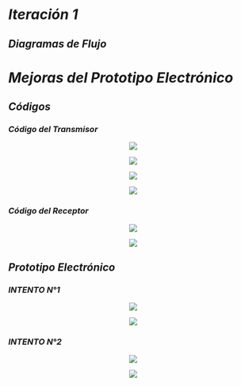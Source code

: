 # *Iteración 1*

## *Diagramas de Flujo*


# *Mejoras del Prototipo Electrónico*

## *Códigos*

### *Código del Transmisor*

<p align="center" float="left">  <img src="https://github.com/GreisyJhoana05/Grupo2-FdD/blob/main/FdD/Imagenes/Iteraci%C3%B3n-1-diagrama-de-flujo/TRANS1.png"/> </p>

<p align="center" float="left">  <img src="https://github.com/GreisyJhoana05/Grupo2-FdD/blob/main/FdD/Imagenes/Iteraci%C3%B3n-1-diagrama-de-flujo/TRANS2.png" /> </p>

<p align="center" float="left">  <img src="https://github.com/GreisyJhoana05/Grupo2-FdD/blob/main/FdD/Imagenes/Iteraci%C3%B3n-1-diagrama-de-flujo/TRANS3.png"  /> </p>

<p align="center" float="left">  <img src="https://github.com/GreisyJhoana05/Grupo2-FdD/blob/main/FdD/Imagenes/Iteraci%C3%B3n-1-diagrama-de-flujo/TRANS4.png"  /> </p>

### *Código del Receptor*

<p align="center" float="left">  <img src="https://github.com/GreisyJhoana05/Grupo2-FdD/blob/main/FdD/Imagenes/Iteraci%C3%B3n-1-diagrama-de-flujo/RECEPT1.png"/> </p>

<p align="center" float="left">  <img src="https://github.com/GreisyJhoana05/Grupo2-FdD/blob/main/FdD/Imagenes/Iteraci%C3%B3n-1-diagrama-de-flujo/RECEPT2.png"/> </p>

## *Prototipo Electrónico*

### *INTENTO N°1*

<p align="center" float="left">  <img src="https://github.com/GreisyJhoana05/Grupo2-FdD/blob/main/FdD/Imagenes/Iteraci%C3%B3n-1-diagrama-de-flujo/INTENTOA1.jpg"/> </p>

<p align="center" float="left">  <img src="https://github.com/GreisyJhoana05/Grupo2-FdD/blob/main/FdD/Imagenes/Iteraci%C3%B3n-1-diagrama-de-flujo/INTENTOA2.jpg""/> </p>

### *INTENTO N°2*

<p align="center" float="left">  <img src="https://github.com/GreisyJhoana05/Grupo2-FdD/blob/main/FdD/Imagenes/Iteraci%C3%B3n-1-diagrama-de-flujo/INTENTOB1.jpg""/> </p>

<p align="center" float="left">  <img src="https://github.com/GreisyJhoana05/Grupo2-FdD/blob/main/FdD/Imagenes/Iteraci%C3%B3n-1-diagrama-de-flujo/INTENTOB2.jpg""/> </p>



